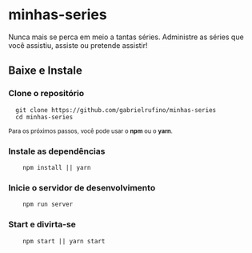 # minhas-series

Nunca mais se perca em meio a tantas séries. Administre as séries que você assistiu, assiste ou pretende assistir! 

## Baixe e Instale

### Clone o repositório
```
  git clone https://github.com/gabrielrufino/minhas-series
  cd minhas-series
```

<small>Para os próximos passos, você pode usar o <strong>npm</strong> ou o <strong>yarn</strong>.</small>

### Instale as dependências
```
	npm install || yarn
```

### Inicie o servidor de desenvolvimento
```
	npm run server
```

### Start e divirta-se
```
	npm start || yarn start
```
